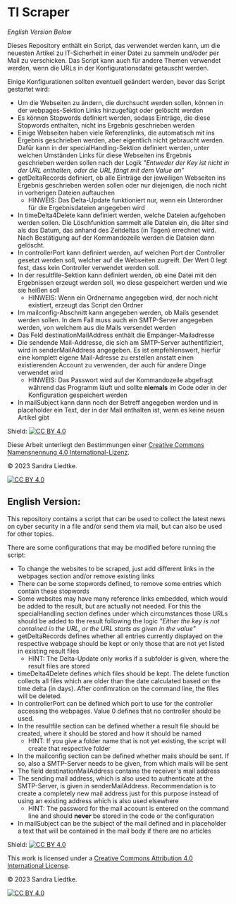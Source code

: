 # TI Scraper

*English Version Below*

Dieses Repository enthält ein Script, das verwendet werden kann, um die neuesten Artikel zu IT-Sicherheit in einer Datei zu sammeln und/oder per Mail zu verschicken. Das Script kann auch für andere Themen verwendet werden, wenn die URLs in der Konfigurationsdatei getauscht werden.

Einige Konfigurationen sollten eventuell geändert werden, bevor das Script gestartet wird:
 - Um die Webseiten zu ändern, die durchsucht werden sollen, können in der webpages-Sektion Links hinzugefügt oder gelöscht werden
 - Es können Stopwords definiert werden, sodass Einträge, die diese Stopwords enthalten, nicht ins Ergebnis geschrieben werden
 - Einige Webseiten haben viele Referenzlinks, die automatisch mit ins Ergebnis geschrieben werden, aber eigentlich nicht gebraucht werden. Dafür kann in der specialHandling-Sektion definiert werden, unter welchen Umständen Links für diese Webseiten ins Ergebnis geschrieben werden sollen nach der Logik *"Entweder der Key ist nicht in der URL enthalten, oder die URL fängt mit dem Value an"*
 - getDeltaRecords definiert, ob alle Einträge der jeweiligen Webseiten ins Ergebnis geschrieben werden sollen oder nur diejenigen, die noch nicht in vorherigen Dateien auftauchen
     - HINWEIS: Das Delta-Update funktioniert nur, wenn ein Unterordner für die Ergebnisdateien angegeben wird
 - In timeDelta4Delete kann definiert werden, welche Dateien aufgehoben werden sollen. Die Löschfunktion sammelt alle Dateien ein, die älter sind als das Datum, das anhand des Zeitdeltas (in Tagen) errechnet wird. Nach Bestätigung auf der Kommandozeile werden die Dateien dann gelöscht.
 - In controllerPort kann definiert werden, auf welchen Port der Controller gesetzt werden soll, welcher auf die Webseiten zugreift. Der Wert 0 legt fest, dass kein Controller verwendet werden soll.
 - In der resultfile-Sektion kann definiert werden, ob eine Datei mit den Ergebnissen erzeugt werden soll, wo diese gespeichert werden und wie sie heißen soll
     - HINWEIS: Wenn ein Ordnername angegeben wird, der noch nicht existiert, erzeugt das Script den Ordner
 - Im mailconfig-Abschnitt kann angegeben werden, ob Mails gesendet werden sollen. In dem Fall muss auch ein SMTP-Server angegeben werden, von welchem aus die Mails versendet werden
 - Das Feld destinationMailAddress enthält die Empänger-Mailadresse
 - Die sendende Mail-Addresse, die sich am SMTP-Server authentifiziert, wird in senderMailAddress angegeben. Es ist empfehlenswert, hierfür eine komplett eigene Mail-Adresse zu erstellen anstatt einen existierenden Account zu verwenden, der auch für andere Dinge verwendet wird
     - HINWEIS: Das Passwort wird auf der Kommandozeile abgefragt während das Programm läuft und sollte **niemals** im Code oder in der Konfiguration gespeichert werden
 - In mailSubject kann dann noch der Betreff angegeben werden und in placeholder ein Text, der in der Mail enthalten ist, wenn es keine neuen Artikel gibt

Shield: [![CC BY 4.0][cc-by-shield]][cc-by]

Diese Arbeit unterliegt den Bestimmungen einer
[Creative Commons Namensnennung 4.0 International-Lizenz][cc-by].

© 2023 Sandra Liedtke.

[![CC BY 4.0][cc-by-image]][cc-by]

[cc-by]: https://creativecommons.org/licenses/by/4.0/deed.de
[cc-by-image]: https://licensebuttons.net/l/by/4.0/88x31.png
[cc-by-shield]: https://img.shields.io/badge/License-CC%20BY%204.0-lightgrey.svg


## English Version:

This repository contains a script that can be used to collect the latest news on cyber security in a file and/or send them via mail, but can also be used for other topics.

There are some configurations that may be modified before running the script:
 - To change the websites to be scraped, just add different links in the webpages section and/or remove existing links
 - There can be some stopwords defined, to remove some entries which contain these stopwords
 - Some websites may have many reference links embedded, which would be added to the result, but are actually not needed. For this the specialHandling section defines under which circumstances those URLs should be added to the result following the logic *"Either the key is not contained in the URL, or the URL starts as given in the value"*
 - getDeltaRecords defines whether all entries currently displayed on the respective webpage should be kept or only those that are not yet listed in existing result files
     - HINT: The Delta-Update only works if a subfolder is given, where the result files are stored
 - timeDelta4Delete defines which files should be kept. The delete function collects all files which are older than the date calculated based on the time delta (in days). After confimration on the command line, the files will be deleted.
 - In controllerPort can be defined which port to use for the controller accessing the webpages. Value 0 defines that no controller should be used.
 - In the resultfile section can be defined whether a result file should be created, where it should be stored and how it should be named
     - HINT: If you give a folder name that is not yet existing, the script will create that respective folder
 - In the mailconfig section can be defined whether mails should be sent. If so, also a SMTP-Server needs to be given, from which mails will be sent
 - The field destinationMailAddress contains the receiver's mail address
 - The sending mail address, which is also used to authenticate at the SMTP-Server, is given in senderMailAddress. Recommendation is to create a completely new mail address just for this purpose instead of using an existing address which is also used elsewhere
     - HINT: The password for the mail account is entered on the command line and should **never** be stored in the code or the configuration
 - In mailSubject can be the subject of the mail defined and in placeholder a text that will be contained in the mail body if there are no articles

Shield: [![CC BY 4.0][cc-by-shield]][cc-by]

This work is licensed under a
[Creative Commons Attribution 4.0 International License][cc-by].

© 2023 Sandra Liedtke.

[![CC BY 4.0][cc-by-image]][cc-by]

[cc-by]: http://creativecommons.org/licenses/by/4.0/
[cc-by-image]: https://i.creativecommons.org/l/by/4.0/88x31.png
[cc-by-shield]: https://img.shields.io/badge/License-CC%20BY%204.0-lightgrey.svg
